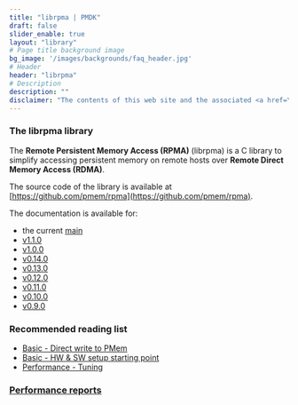 ```yaml
---
title: "librpma | PMDK"
draft: false
slider_enable: true
layout: "library"
# Page title background image
bg_image: '/images/backgrounds/faq_header.jpg'
# Header
header: "librpma"
# Description
description: ""
disclaimer: "The contents of this web site and the associated <a href=\"https://github.com/pmem\">GitHub repositories</a> are BSD-licensed open source."
---
```


### The librpma library

The **Remote Persistent Memory Access (RPMA)** (librpma) is a C library to simplify accessing persistent memory on remote hosts over **Remote Direct Memory Access (RDMA)**.

The source code of the library is available at [https://github.com/pmem/rpma](https://github.com/pmem/rpma).

The documentation is available for:

* the current [main](manpages/main/librpma.7.html)
* [v1.1.0](manpages/v1.1.0/librpma.7.html)
* [v1.0.0](manpages/v1.0.0/librpma.7.html)
* [v0.14.0](manpages/v0.14.0/librpma.7.html)
* [v0.13.0](manpages/v0.13.0/librpma.7.html)
* [v0.12.0](manpages/v0.12.0/librpma.7.html)
* [v0.11.0](manpages/v0.11.0/librpma.7.html)
* [v0.10.0](manpages/v0.10.0/librpma.7.html)
* [v0.9.0](manpages/v0.9.0/librpma.7.html)

### Recommended reading list

* [Basic - Direct write to PMem](/rpma/documentation/basic-direct-write-to-pmem)
* [Basic - HW & SW setup starting point](/rpma/documentation/basic-hw_sw_setup_starting_point)
* [Performance - Tuning](/rpma/documentation/perf-tuning)

### [Performance reports](/rpma/reports)
